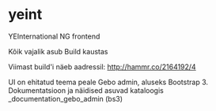 yeint
=====

YEInternational NG frontend

Kõik vajalik asub Build kaustas

Viimast build'i näeb aadressil: http://hammr.co/2164192/4

UI on ehitatud teema peale Gebo admin, aluseks Bootstrap 3. Dokumentatsioon ja näidised asuvad kataloogis _documentation_gebo_admin (bs3)
